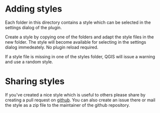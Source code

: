 Adding styles
=============

Each folder in this directory contains a style which can be selected in the settings dialog of the plugin.

Create a style by copying one of the folders and adapt the style files in the new folder. 
The style will become available for selecting in the settings dialog immedeately. No plugin reload required.

If a style file is missing in one of the styles folder, QGIS will issue a warning and use a random style.

Sharing styles
==============

If you've created a nice style which is useful to others please share by creating a pull request on [github](https://github.com/opengeogroep/ruimtelijkeplannen). You can also create an issue there or mail the style as a zip file to the maintainer of the github repository.
